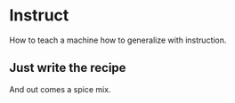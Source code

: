 # Instruct
How to teach a  machine how to generalize with instruction.

## Just write the recipe
And out comes a spice mix.
